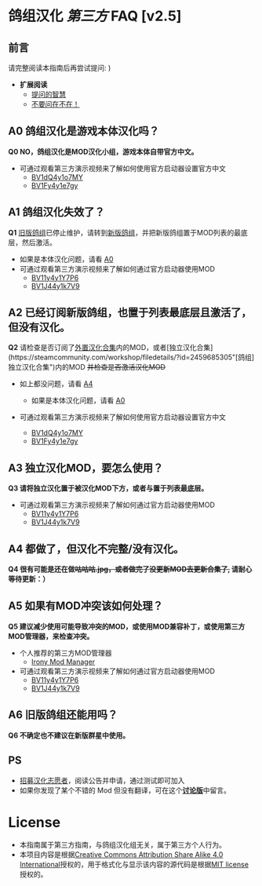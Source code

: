 # 鸽组汉化 *第三方* FAQ [v2.5]

## 前言
请完整阅读本指南后再尝试提问: )

- **扩展阅读**
  - [提问的智慧](https://github.com/ryanhanwu/How-To-Ask-Questions-The-Smart-Way/blob/main/README-zh_CN.md)
  - [不要问在不在！](https://github.com/wdssmq/dont-say-zai-ma)

## A0 鸽组汉化是游戏本体汉化吗？
**Q0 NO，鸽组汉化是MOD汉化小组，游戏本体自带官方中文。**  

- 可通过观看第三方演示视频来了解如何使用官方启动器设置官方中文
  - [BV1dQ4y1o7MY](https://www.bilibili.com/video/BV1dQ4y1o7MY "部分萌新的正版群星无法设置中文怎么办")  
  - [BV1Fy4y1e7gy](https://www.bilibili.com/video/BV1Fy4y1e7gy "Stellaris 群星中文咋改")

## A1 鸽组汉化失效了？  
**Q1** [旧版鸽组](https://steamcommunity.com/sharedfiles/filedetails/?id=1324813584 "旧版鸽组Steam工坊发布页")已停止维护，请转到[新版鸽组](https://steamcommunity.com/sharedfiles/filedetails/?id=2131014154 "新版鸽组Steam工坊发布页")，并把新版鸽组置于MOD列表的最底层，然后激活。  

- 如果是本体汉化问题，请看 [A0](#A0) 
- 可通过观看第三方演示视频来了解如何通过官方启动器使用MOD  
  - [BV11y4y1Y7P6](https://www.bilibili.com/video/BV11y4y1Y7P6 "[教学]如何对群星MOD进行排序")
  - [BV1J44y1k7V9](https://www.bilibili.com/video/BV1J44y1k7V9 "【群星奶奶级教学v2.0】番外篇 MOD相关")

## A2 已经订阅新版鸽组，也置于列表最底层且激活了，但没有汉化。
**Q2** 请检查是否订阅了[外置汉化合集](https://steamcommunity.com/workshop/filedetails/?id=2459626292"[鸽组]外置汉化合集")内的MOD，或者[独立汉化合集](https://steamcommunity.com/workshop/filedetails/?id=2459685305"[鸽组]独立汉化合集")内的MOD ~~并检查是否激活汉化MOD~~  

- 如上都没问题，请看 [A4](#A4)   
  - 如果是本体汉化问题，请看 [A0](#A0)  

- 可通过观看第三方演示视频来了解如何使用官方启动器设置官方中文
  - [BV1dQ4y1o7MY](https://www.bilibili.com/video/BV1dQ4y1o7MY "部分萌新的正版群星无法设置中文怎么办")  
  - [BV1Fy4y1e7gy](https://www.bilibili.com/video/BV1Fy4y1e7gy "Stellaris 群星中文咋改")

## A3 独立汉化MOD，要怎么使用？  
**Q3 请将独立汉化置于被汉化MOD下方，或者与置于列表最底层。**   

- 可通过观看第三方演示视频来了解如何通过官方启动器使用MOD  
  - [BV11y4y1Y7P6](https://www.bilibili.com/video/BV11y4y1Y7P6 "[教学]如何对群星MOD进行排序")
  - [BV1J44y1k7V9](https://www.bilibili.com/video/BV1J44y1k7V9 "【群星奶奶级教学v2.0】番外篇 MOD相关")

## A4 都做了，但汉化不完整/没有汉化。  
**Q4 很有可能是还在做~~咕咕咕.jpg，或者做完了没更新MOD去更新合集了,~~ 请耐心等待更新：）**  

## A5 如果有MOD冲突该如何处理？ 
**Q5 建议减少使用可能导致冲突的MOD，或使用MOD兼容补丁，或使用第三方MOD管理器，来检查冲突。**

- 个人推荐的第三方MOD管理器  
  - [Irony Mod Manager](https://bcssov.github.io/IronyModManager "Irony 模组管理器发布页")
- 可通过观看第三方演示视频来了解如何通过官方启动器使用MOD  
  - [BV11y4y1Y7P6](https://www.bilibili.com/video/BV11y4y1Y7P6 "[教学]如何对群星MOD进行排序")
  - [BV1J44y1k7V9](https://www.bilibili.com/video/BV1J44y1k7V9 "【群星奶奶级教学v2.0】番外篇 MOD相关")

## A6 旧版鸽组还能用吗？  
**Q6 不确定也不建议在新版群星中使用。**  

## PS

- [招募汉化志愿者](https://paratranz.cn/projects/967)，阅读公告并申请，通过测试即可加入
- 如果你发现了某个不错的 Mod 但没有翻译，可在这个[**讨论版**](https://steamcommunity.com/workshop/filedetails/discussion/2131014154/2448217801766774311)中留言。

# License

- 本指南属于第三方指南，与鸽组汉化组无关，属于第三方个人行为。
- 本项目内容是根据[Creative Commons Attribution Share Alike 4.0 International](https://choosealicense.com/licenses/cc-by-sa-4.0/)授权的，用于格式化与显示该内容的源代码是根据[MIT license](LICENSE)授权的。
